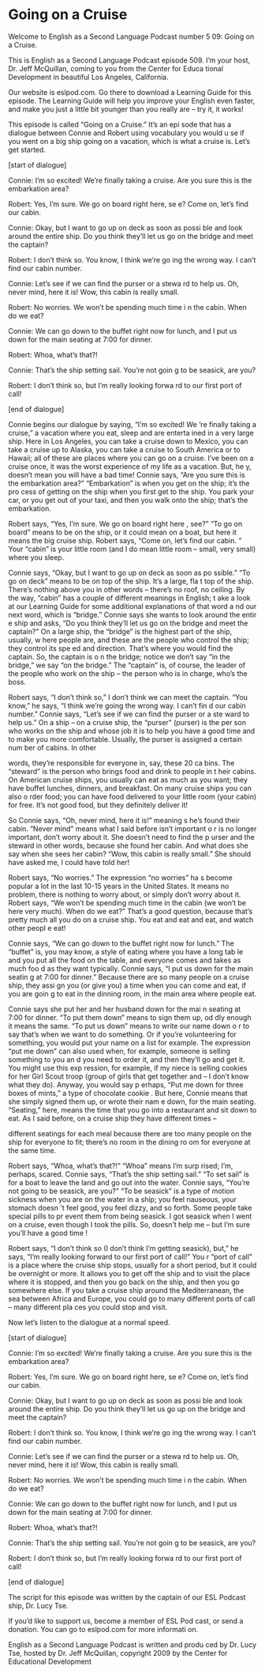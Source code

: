 # Going on a Cruise

Welcome to English as a Second Language Podcast number 5 09: Going on a Cruise.

This is English as a Second Language Podcast episode 509.  I’m your host, Dr. Jeff McQuillan, coming to you from the Center for Educa tional Development in beautiful Los Angeles, California.

Our website is eslpod.com.  Go there to download a Learning Guide for this episode.  The Learning Guide will help you improve your  English even faster, and make you just a little bit younger than you really are – try it, it works!

This episode is called “Going on a Cruise.”  It’s an epi sode that has a dialogue between Connie and Robert using vocabulary you would u se if you went on a big ship going on a vacation, which is what a cruise is.  Let’s get started.

[start of dialogue]

Connie:  I’m so excited!  We’re finally taking a cruise.  Are you sure this is the embarkation area?

Robert:  Yes, I’m sure.  We go on board right here, se e?  Come on, let’s find our cabin.

Connie:  Okay, but I want to go up on deck as soon as possi ble and look around the entire ship.  Do you think they’ll let us go on the  bridge and meet the captain?

Robert:  I don’t think so.  You know, I think we’re go ing the wrong way.  I can’t find our cabin number.

Connie:  Let’s see if we can find the purser or a stewa rd to help us.  Oh, never mind, here it is!  Wow, this cabin is really small.

Robert:  No worries.  We won’t be spending much time i n the cabin.  When do we eat?

Connie:  We can go down to the buffet right now for lunch, and I put us down for the main seating at 7:00 for dinner.

Robert:  Whoa, what’s that?!

 Connie:  That’s the ship setting sail.  You’re not goin g to be seasick, are you?

Robert:  I don’t think so, but I’m really looking forwa rd to our first port of call!

[end of dialogue]

Connie begins our dialogue by saying, “I’m so excited!  We ’re finally taking a cruise,” a vacation where you eat, sleep and are enterta ined in a very large ship. Here in Los Angeles, you can take a cruise down to Mexico,  you can take a cruise up to Alaska, you can take a cruise to South America or to Hawaii; all of these are places where you can go on a cruise.  I’ve been on a cruise once, it was the worst experience of my life as a vacation.  But, he y, doesn’t mean you will have a bad time!  Connie says, “Are you sure this is the embarkation area?” “Embarkation” is when you get on the ship; it’s the pro cess of getting on the ship when you first get to the ship.  You park your car, or you get out of your taxi, and then you walk onto the ship; that’s the embarkation.

Robert says, “Yes, I’m sure.  We go on board right here , see?”  “To go on board” means to be on the ship, or it could mean on a boat, but here it means the big cruise ship.  Robert says, “Come on, let’s find our cabin. ”  Your “cabin” is your little room (and I do mean little room – small, very small) where you sleep.

Connie says, “Okay, but I want to go up on deck as soon as po ssible.”  “To go on deck” means to be on top of the ship.  It’s a large, fla t top of the ship.  There’s nothing above you in other words – there’s no roof, no  ceiling.  By the way, “cabin” has a couple of different meanings in English; t ake a look at our Learning Guide for some additional explanations of that word a nd our next word, which is “bridge.”  Connie says she wants to look around the entir e ship and asks, “Do you think they’ll let us go on the bridge and meet the captain?”  On a large ship, the “bridge” is the highest part of the ship, usually, w here people are, and these are the people who control the ship; they control its spe ed and direction.  That’s where you would find the captain.  So, the captain is o n the bridge; notice we don’t say “in the bridge,” we say “on the bridge.”  The  “captain” is, of course, the leader of the people who work on the ship – the person  who is in charge, who’s the boss.

Robert says, “I don’t think so,” I don’t think we can meet  the captain.  “You know,” he says, “I think we’re going the wrong way.  I can’t fin d our cabin number.” Connie says, “Let’s see if we can find the purser or a ste ward to help us.”  On a ship – on a cruise ship, the “purser” (purser) is the per son who works on the ship and whose job it is to help you have a good time and to  make you more comfortable.  Usually, the purser is assigned a certain num ber of cabins.  In other

 words, they’re responsible for everyone in, say, these 20 ca bins.  The “steward” is the person who brings food and drink to people in t heir cabins.  On American cruise ships, you usually can eat as much as you want; they have buffet lunches, dinners, and breakfast.  On many cruise ships you can also o rder food; you can have food delivered to your little room (your cabin) for free.  It’s not good food, but they definitely deliver it!

So Connie says, “Oh, never mind, here it is!” meaning s he’s found their cabin. “Never mind” means what I said before isn’t important o r is no longer important, don’t worry about it.  She doesn’t need to find the p urser and the steward in other words, because she found her cabin.  And what does she say when she sees her cabin?  “Wow, this cabin is really small.”  She should have  asked me, I could have told her!

Robert says, “No worries.”  The expression “no worries” ha s become popular a lot in the last 10-15 years in the United States.  It means no problem, there is nothing to worry about, or simply don’t worry about it.   Robert says, “We won’t be spending much time in the cabin (we won’t be here very much).  When do we eat?”  That’s a good question, because that’s pretty much  all you do on a cruise ship.  You eat and eat and eat, and watch other peopl e eat!

Connie says, “We can go down to the buffet right now for lunch.”  The “buffet” is, you may know, a style of eating where you have a long tab le and you put all the food on the table, and everyone comes and takes as much foo d as they want typically.  Connie says, “I put us down for the main seatin g at 7:00 for dinner.” Because there are so many people on a cruise ship, they assi gn you (or give you) a time when you can come and eat, if you are goin g to eat in the dinning room, in the main area where people eat.

Connie says she put her and her husband down for the mai n seating at 7:00 for dinner.  “To put them down” means to sign them up, od dly enough it means the same.  “To put us down” means to write our name down o r to say that’s when we want to do something.  Or if you’re volunteering for something, you would put your name on a list for example.  The expression “put me  down” can also used when, for example, someone is selling something to you an d you need to order it, and then they’ll go and get it.  You might use this exp ression, for example, if my niece is selling cookies for her Girl Scout troop (group of girls that get together and – I don’t know what they do).  Anyway, you would say p erhaps, “Put me down for three boxes of mints,” a type of chocolate cookie .  But here, Connie means that she simply signed them up, or wrote their nam e down, for the main seating.  “Seating,” here, means the time that you go into a restaurant and sit down to eat.  As I said before, on a cruise ship they have  different times –

 different seatings for each meal because there are too  many people on the ship for everyone to fit; there’s no room in the dining ro om for everyone at the same time.

Robert says, “Whoa, what’s that?!”  “Whoa” means I’m surp rised; I’m, perhaps, scared.  Connie says, “That’s the ship setting sail.”  “To set sail” is for a boat to leave the land and go out into the water.  Connie says,  “You’re not going to be seasick, are you?”  “To be seasick” is a type of motion sickness when you are on the water in a ship; you feel nauseous, your stomach doesn ’t feel good, you feel dizzy, and so forth.  Some people take special pills to pr event them from being seasick.  I got seasick when I went on a cruise, even though I took the pills.  So, doesn’t help me – but I’m sure you’ll have a good time !

Robert says, “I don’t think so (I don’t think I’m getting  seasick), but,” he says, “I’m really looking forward to our first port of call!”  You r “port of call” is a place where the cruise ship stops, usually for a short period, but it could be overnight or more. It allows you to get off the ship and to visit the place where it is stopped, and then you go back on the ship, and then you go somewhere else.  If you take a cruise ship around the Mediterranean, the sea between Africa and Europe, you could go to many different ports of call – many different pla ces you could stop and visit.

Now let’s listen to the dialogue at a normal speed.

[start of dialogue]

Connie:  I’m so excited!  We’re finally taking a cruise.  Are you sure this is the embarkation area?

Robert:  Yes, I’m sure.  We go on board right here, se e?  Come on, let’s find our cabin.

Connie:  Okay, but I want to go up on deck as soon as possi ble and look around the entire ship.  Do you think they’ll let us go up on the bridge and meet the captain?

Robert:  I don’t think so.  You know, I think we’re go ing the wrong way.  I can’t find our cabin number.

Connie:  Let’s see if we can find the purser or a stewa rd to help us.  Oh, never mind, here it is!  Wow, this cabin is really small.

 Robert:  No worries.  We won’t be spending much time i n the cabin.  When do we eat?

Connie:  We can go down to the buffet right now for lunch, and I put us down for the main seating at 7:00 for dinner.

Robert:  Whoa, what’s that?!

Connie:  That’s the ship setting sail.  You’re not goin g to be seasick, are you?

Robert:  I don’t think so, but I’m really looking forwa rd to our first port of call!

[end of dialogue]

The script for this episode was written by the captain of our ESL Podcast ship, Dr. Lucy Tse.

If you’d like to support us, become a member of ESL Pod cast, or send a donation.  You can go to eslpod.com for more informati on.



English as a Second Language Podcast is written and produ ced by Dr. Lucy Tse, hosted by Dr. Jeff McQuillan, copyright 2009 by the Center  for Educational Development

